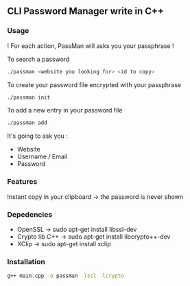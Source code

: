 ## CLI Password Manager write in C++

### Usage
! For each action, PassMan will asks you your passphrase ! 

To search a password
```bash
./passman <website you looking for> <id to copy>
```

To create your password file encrypted with your passphrase
```bash
./passman init
```

To add a new entry in your password file
```bash
./passman add
```
It's going to ask you :
- Website
- Username / Email
- Password

### Features
Instant copy in your clipboard -> the password is never shown

### Depedencies
- OpenSSL        -> sudo apt-get install libssl-dev
- Crypto lib C++ -> sudo apt-get install libcrypto++-dev
- XClip          -> sudo apt-get install xclip

### Installation

```bash
g++ main.cpp -o passman -lssl -lcrypto
```
